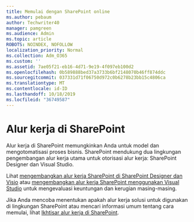 ```yaml
---
title: Memulai dengan SharePoint online
ms.author: pebaum
author: Techwriter40
manager: pamgreen
ms.audience: Admin
ms.topic: article
ROBOTS: NOINDEX, NOFOLLOW
localization_priority: Normal
ms.collection: Adm_O365
ms.custom: ''
ms.assetid: 7ae05f21-eb16-4d71-9e19-4f097eb100d2
ms.openlocfilehash: 0b589888bed37a3733b6bf2148070b46ff874ddc
ms.sourcegitcommit: 037331d71f06750d972c0b6278b23bb15c4806ca
ms.translationtype: MT
ms.contentlocale: id-ID
ms.lasthandoff: 10/18/2019
ms.locfileid: "36749587"
---
```

# <a name="workflows-in-sharepoint"></a>Alur kerja di SharePoint

Alur kerja di SharePoint memungkinkan Anda untuk model dan mengotomatisasi proses bisnis. SharePoint mendukung dua lingkungan pengembangan alur kerja utama untuk otorisasi alur kerja: SharePoint Designer dan Visual Studio. 

Lihat [mengembangkan alur kerja SharePoint di SharePoint Designer dan Visio](https://docs.microsoft.com/sharepoint/dev/general-development/develop-sharepoint-workflows-using-visual-studio) atau [mengembangkan alur kerja SharePoint menggunakan Visual Studio](https://docs.microsoft.com/sharepoint/dev/general-development/develop-sharepoint-workflows-using-visual-studio) untuk mengevaluasi keuntungan dan kerugian masing-masing. 

Jika Anda mencoba menentukan apakah alur kerja solusi untuk digunakan di lingkungan SharePoint atau mencari informasi umum tentang cara memulai, lihat [Ikhtisar alur kerja di SharePoint](https://docs.microsoft.com/sharepoint/dev/general-development/get-started-with-workflows-in-sharepoint#overview-of-workflows-in-sharepoint).
